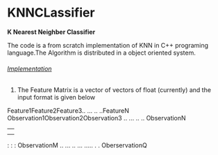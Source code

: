 # KNNCLassifier
<b>K Nearest Neighber Classifier </b>

The code is a from scratch implementation of KNN in C++ programing language.The Algorithm is distributed in a object oriented system.

<h6><u>Implementation</u></h6>

1. The Feature Matrix is a vector of vectors of float (currently) and the input format is given below


<table>
  <td>
    <tr>Feature1</tr>     
    <tr>Feature2</tr>     
    <tr>Feature3</tr>
    <tr>.. ... .. ..</tr>    
    <tr>FeatureN </tr>
  </td>
  
<td>
  <tr>Observation1</tr>
  <tr>Observation2</tr>
  <tr>Observation3 </tr>
  <tr>.. ... .. .. </tr>
  <tr>ObservationN</tr>
 </td>
 </table>

:
:
:
ObservationM  ..  ... ..          ...     .....       . .      OberservationQ



